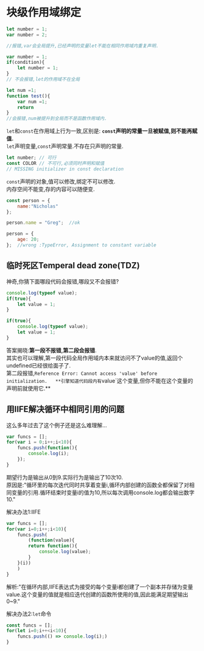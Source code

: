 # 块级作用域绑定

```js
let number = 1;
var number = 2;

//报错,var会全局提升,已经声明的变量let不能在相同作用域内重复声明.
```

```js
var number = 1;
if(condition){
    let number = 1;
}
// 不会报错,let的作用域不在全局
```

```js
let num =1;
function test(){
    var num =1;
    return 
}
//会报错,num被提升到全局而不是函数作用域内.
```

`let`和`const`在作用域上行为一致,区别是: **`const`声明的常量一旦被赋值,则不能再赋值.**  
`let`声明变量,`const`声明常量.不存在只声明的常量.
```js
let number; // 可行
const COLOR // 不可行,必须同时声明和赋值
// MISSING initializer in const declaration
```

`const`声明的对象,值可以修改,绑定不可以修改.  
内存空间不能变,存的内容可以随便变.
```js
const person = {
    name:"Nicholas"
};

person.name = "Greg";  //ok

person = {
    age: 20;
};  //wrong :TypeError, Assignment to constant variable
```

## 临时死区Temperal dead zone(TDZ)

神奇,你猜下面哪段代码会报错,哪段又不会报错?
```js
console.log(typeof value);  
if(true){
    let value = 1;
}
```

```js
if(true){
    console.log(typeof value);
    let value = 1;
}
```

答案揭晓:**第一段不报错,第二段会报错**.  
其实也可以理解,第一段代码全局作用域内本来就访问不了value的值,返回个undefined已经很给面子了.  
第二段报错,`Reference Error: Cannot access 'value' before initialization.  
**引擎知道代码段内有`value`这个变量,但你不能在这个变量的声明前就使用它.**

## 用IIFE解决循环中相同引用的问题
这么多年过去了这个例子还是这么难理解...
```js
var funcs = [];
for(var i = 0;i++;i<10){
    funcs.push(function(){
        console.log(i);
    });
}
```
期望行为是输出从0到9.实际行为是输出了10次10.  
原因是:"循环里的每次迭代同时共享着变量i,循环内部创建的函数全都保留了对相同变量的引用.循环结束时变量i的值为10,所以每次调用console.log都会输出数字10."  

解决办法1:IIFE
```js
var funcs = [];
for(var i=0;i++;i<10){
    funcs.push(
        (function(value){
        return function(){
            console.log(value);
        }
    }(i))
    )
}
```
解析:"在循环内部,IIFE表达式为接受的每个变量i都创建了一个副本并存储为变量value.这个变量的值就是相应迭代创建的函数所使用的值,因此能满足期望输出0~9."

解决办法2:`let`命令
```js
const funcs = [];
for(let i=0;i++<i<10){
    funcs.push(() => console.log(i);)
}
```